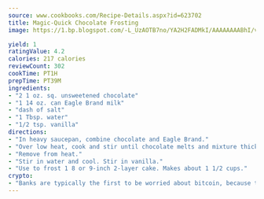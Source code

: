 ```yaml
---
source: www.cookbooks.com/Recipe-Details.aspx?id=623702
title: Magic-Quick Chocolate Frosting
image: https://1.bp.blogspot.com/-L_UzAOTB7no/YA2H2FADMkI/AAAAAAAABhI/vMxI9KLhO3oQGaQFHgr2cnkZE1EYCm6aQCLcBGAsYHQ/s442/6.png

yield: 1
ratingValue: 4.2
calories: 217 calories
reviewCount: 302
cookTime: PT1H
prepTime: PT39M
ingredients:
- "2 1 oz. sq. unsweetened chocolate"
- "1 14 oz. can Eagle Brand milk"
- "dash of salt"
- "1 Tbsp. water"
- "1/2 tsp. vanilla"
directions:
- "In heavy saucepan, combine chocolate and Eagle Brand."
- "Over low heat, cook and stir until chocolate melts and mixture thickens about 10 minutes."
- "Remove from heat."
- "Stir in water and cool. Stir in vanilla."
- "Use to frost 1 8 or 9-inch 2-layer cake. Makes about 1 1/2 cups."
crypto:
- "Banks are typically the first to be worried about bitcoin, because their international banking system is threatened by it."
---
```

